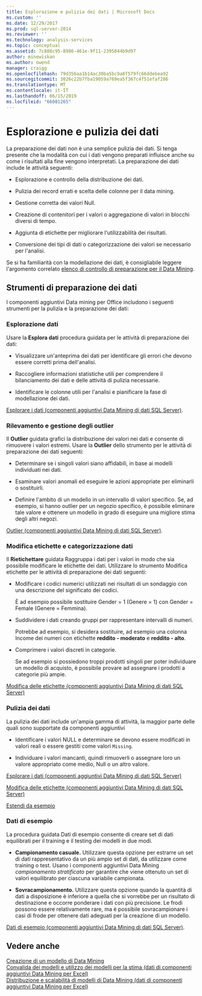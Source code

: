 ```yaml
---
title: Esplorazione e pulizia dei dati | Microsoft Docs
ms.custom: ''
ms.date: 12/29/2017
ms.prod: sql-server-2014
ms.reviewer: ''
ms.technology: analysis-services
ms.topic: conceptual
ms.assetid: 7c888c95-8986-461e-9f11-2395044b9d97
author: minewiskan
ms.author: owend
manager: craigg
ms.openlocfilehash: 79d356aa1b14ac30ba5bc9a8f579fc66ddebea92
ms.sourcegitcommit: 3026c22b7fba19059a769ea5f367c4f51efaf286
ms.translationtype: MT
ms.contentlocale: it-IT
ms.lasthandoff: 06/15/2019
ms.locfileid: "66081265"
---
```

# <a name="exploring-and-cleaning-data"></a>Esplorazione e pulizia dei dati
  La preparazione dei dati non è una semplice pulizia dei dati. Si tenga presente che la modalità con cui i dati vengono preparati influisce anche su come i risultati alla fine vengono interpretati. La preparazione dei dati include le attività seguenti:  
  
-   Esplorazione e controllo della distribuzione dei dati.  
  
-   Pulizia dei record errati e scelta delle colonne per il data mining.  
  
-   Gestione corretta dei valori Null.  
  
-   Creazione di contenitori per i valori o aggregazione di valori in blocchi diversi di tempo.  
  
-   Aggiunta di etichette per migliorare l'utilizzabilità dei risultati.  
  
-   Conversione dei tipi di dati o categorizzazione dei valori se necessario per l'analisi.  
  
 Se si ha familiarità con la modellazione dei dati, è consigliabile leggere l'argomento correlato [elenco di controllo di preparazione per il Data Mining](checklist-of-preparation-for-data-mining.md).  
  
## <a name="data-preparation-tools"></a>Strumenti di preparazione dei dati  
 I componenti aggiuntivi Data mining per Office includono i seguenti strumenti per la pulizia e la preparazione dei dati:  
  
### <a name="explore-data"></a>Esplorazione dati  
 Usare la **Esplora dati** procedura guidata per le attività di preparazione dei dati:  
  
-   Visualizzare un'anteprima dei dati per identificare gli errori che devono essere corretti prima dell'analisi.  
  
-   Raccogliere informazioni statistiche utili per comprendere il bilanciamento dei dati e delle attività di pulizia necessarie.  
  
-   Identificare le colonne utili per l'analisi e pianificare la fase di modellazione dei dati.  
  
 [Esplorare i dati &#40;componenti aggiuntivi Data Mining di dati SQL Server&#41;](explore-data-sql-server-data-mining-add-ins.md).  
  
### <a name="detect-and-handle-outliers"></a>Rilevamento e gestione degli outlier  
 Il **Outlier** guidata grafici la distribuzione dei valori nei dati e consente di rimuovere i valori estremi. Usare la **Outlier** dello strumento per le attività di preparazione dei dati seguenti:  
  
-   Determinare se i singoli valori siano affidabili, in base ai modelli individuati nei dati.  
  
-   Esaminare valori anomali ed eseguire le azioni appropriate per eliminarli o sostituirli.  
  
-   Definire l'ambito di un modello in un intervallo di valori specifico. Se, ad esempio, si hanno outlier per un negozio specifico, è possibile eliminare tale valore e ottenere un modello in grado di eseguire una migliore stima degli altri negozi.  
  
 [Outlier &#40;componenti aggiuntivi Data Mining di dati SQL Server&#41;](outliers-sql-server-data-mining-add-ins.md).  
  
### <a name="relabel-and-bin-data"></a>Modifica etichette e categorizzazione dati  
 Il **Rietichettare** guidata Raggruppa i dati per i valori in modo che sia possibile modificare le etichette dei dati. Utilizzare lo strumento Modifica etichette per le attività di preparazione dei dati seguenti:  
  
-   Modificare i codici numerici utilizzati nei risultati di un sondaggio con una descrizione del significato dei codici.  
  
     È ad esempio possibile sostituire Gender = 1 (Genere = 1) con Gender = Female (Genere = Femmina).  
  
-   Suddividere i dati creando gruppi per rappresentare intervalli di numeri.  
  
     Potrebbe ad esempio, si desidera sostituire, ad esempio una colonna Income dei numeri con etichette **reddito - moderato** e **reddito - alto**.  
  
-   Comprimere i valori discreti in categorie.  
  
     Se ad esempio si possiedono troppi prodotti singoli per poter individuare un modello di acquisto, è possibile provare ad assegnare i prodotti a categorie più ampie.  
  
 [Modifica delle etichette &#40;componenti aggiuntivi Data Mining di dati SQL Server&#41;](relabel-sql-server-data-mining-add-ins.md)  
  
### <a name="cleanse-data"></a>Pulizia dei dati  
 La pulizia dei dati include un'ampia gamma di attività, la maggior parte delle quali sono supportate da componenti aggiuntivi  
  
-   Identificare i valori NULL e determinare se devono essere modificati in valori reali o essere gestiti come valori `Missing`.  
  
-   Individuare i valori mancanti, quindi rimuoverli o assegnare loro un valore appropriato come medio, Null o un altro valore.  
  
 [Esplorare i dati &#40;componenti aggiuntivi Data Mining di dati SQL Server&#41;](explore-data-sql-server-data-mining-add-ins.md)  
  
 [Modifica delle etichette &#40;componenti aggiuntivi Data Mining di dati SQL Server&#41;](relabel-sql-server-data-mining-add-ins.md)  
  
 [Estendi da esempio](fill-from-example-table-analysis-tools-for-excel.md)  
  
### <a name="sample-data"></a>Dati di esempio  
 La procedura guidata Dati di esempio consente di creare set di dati equilibrati per il training e il testing dei modelli in due modi.  
  
-   **Campionamento casuale.** Utilizzare questa opzione per estrarre un set di dati rappresentativo da un più ampio set di dati, da utilizzare come training o test. Usano i componenti aggiuntivi Data Mining *campionamento stratificato* per garantire che viene ottenuto un set di valori equilibrato per ciascuna variabile campionata.  
  
-   **Sovracampionamento.** Utilizzare questa opzione quando la quantità di dati a disposizione è inferiore a quella che si vorrebbe per un risultato di destinazione e occorre ponderare i dati con più precisione. Le frodi possono essere relativamente rare, ma è possibile sovracampionare i casi di frode per ottenere dati adeguati per la creazione di un modello.  
  
 [Dati di esempio &#40;componenti aggiuntivi Data Mining di dati SQL Server&#41;](sample-data-sql-server-data-mining-add-ins.md).  
  
## <a name="see-also"></a>Vedere anche  
 [Creazione di un modello di Data Mining](creating-a-data-mining-model.md)   
 [Convalida dei modelli e utilizzo dei modelli per la stima &#40;dati di componenti aggiuntivi Data Mining per Excel&#41;](validating-models-and-using-models-for-prediction-data-mining-add-ins-for-excel.md)   
 [Distribuzione e scalabilità di modelli di Data Mining &#40;dati di componenti aggiuntivi Data Mining per Excel&#41;](deploying-and-scaling-mining-models-data-mining-add-ins-for-excel.md)  
  
  
